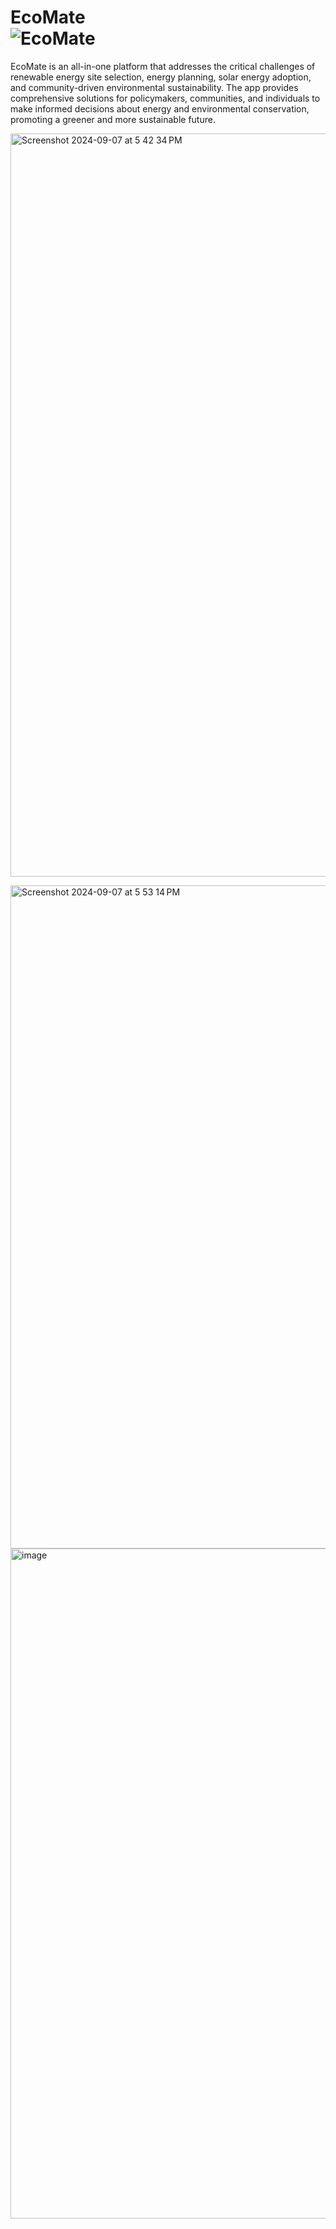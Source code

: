 # EcoMate </br> ![EcoMate](https://github.com/user-attachments/assets/a2e2a757-738b-45e3-8e21-c404c37a1679) </br>

EcoMate is an all-in-one platform that addresses the critical challenges of renewable energy site selection, energy planning, solar energy adoption, and community-driven environmental sustainability. The app provides comprehensive solutions for policymakers, communities, and individuals to make informed decisions about energy and environmental conservation, promoting a greener and more sustainable future.
</br>

<img width="1189" alt="Screenshot 2024-09-07 at 5 42 34 PM" src="https://github.com/user-attachments/assets/be263e39-53c2-4353-996b-d9842d96294c"> </br>

<img width="1061" alt="Screenshot 2024-09-07 at 5 53 14 PM" src="https://github.com/user-attachments/assets/0ee2c0ca-f1e2-4022-ab89-970e4a48aadd">  </br>
<img width="1072" alt="image" src="https://github.com/user-attachments/assets/74ab1e53-0d4f-46a2-ab49-db82b1204002"> </br>


